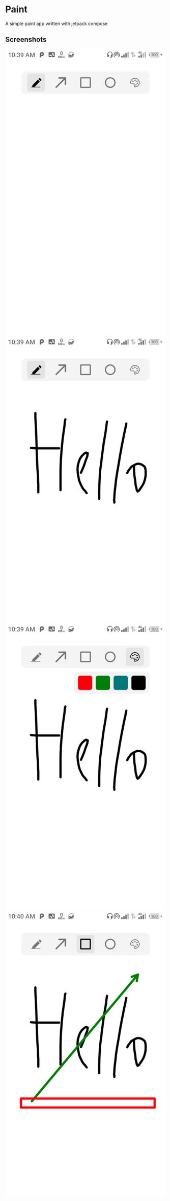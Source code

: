 # Paint
A simple paint app written with jetpack compose

## Screenshots
![screen_1](./screenshots/screenshot-1.png)
![screen_2](./screenshots/screenshot-2.png)
![screen_3](./screenshots/screenshot-3.png)
![screen_4](./screenshots/screenshot-4.png)